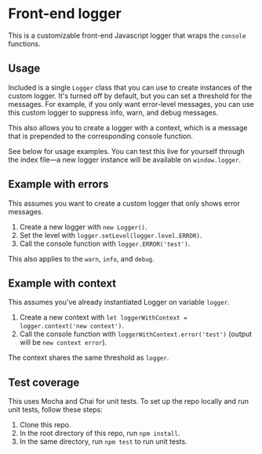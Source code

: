 # Front-end logger

This is a customizable front-end Javascript logger that wraps the `console` functions.

## Usage
Included is a single `Logger` class that you can use to create instances of the custom logger. It's turned off by default, but you can set a threshold for the messages. For example, if you only want error-level messages, you can use this custom logger to suppress info, warn, and debug messages.

This also allows you to create a logger with a context, which is a message that is prepended to the corresponding console function.

See below for usage examples. You can test this live for yourself through the index file—a new logger instance will be available on `window.logger`.

## Example with errors
This assumes you want to create a custom logger that only shows error messages.

1. Create a new logger with `new Logger()`.
2. Set the level with `logger.setLevel(logger.level.ERROR)`.
3. Call the console function with `logger.ERROR('test')`.

This also applies to the `warn`, `info`, and `debug`.

## Example with context
This assumes you've already instantiated Logger on variable `logger`.

1. Create a new context with `let loggerWithContext = logger.context('new context')`.
2. Call the console function with `loggerWithContext.error('test')` (output will be `new context error`).

The context shares the same threshold as `logger`.

## Test coverage
This uses Mocha and Chai for unit tests. To set up the repo locally and run unit tests, follow these steps:
1. Clone this repo.
2. In the root directory of this repo, run `npm install`.
3. In the same directory, run `npm test` to run unit tests.
